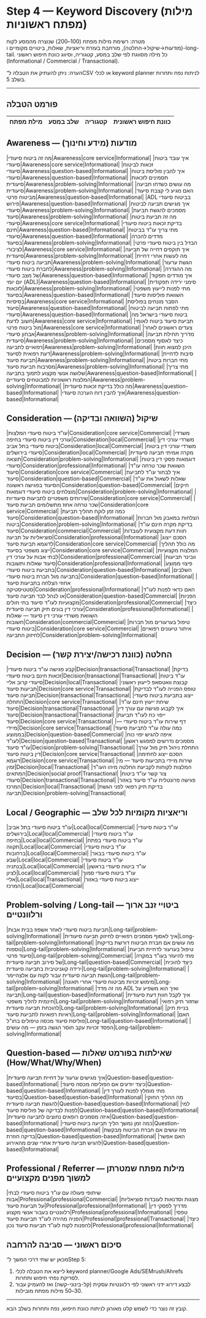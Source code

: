 # Step 4 — Keyword Discovery (מילות מפתח ראשוניות)

מטרה: רשימת מילות מפתח (100–200) שנוצרה מהמסע לקוח (מודעות→שיקול→החלטה), מורחבת בעזרת וריאציות, שאלות, ביטויים מקומיים ו-long-tail. כל מילה מסווגת לפי שלב במסע, קטגוריה, וסיווג כוונת חיפוש ראשוני (Informational / Commercial / Transactional).

הערה: ניתן להעתיק את הטבלה ל־CSV או לכלי keyword planner לניתוח נפח ותחרות בשלב 5.

---

## פורמט הטבלה
|מילת מפתח|שלב במסע|קטגוריה|כוונת חיפוש ראשונית|
|---|---:|---|---|

## Awareness — מודעות (מידע וחינוך)

|מה זה ביטוח סיעודי|Awareness|core service|Informational|
|איך עובד ביטוח סיעודי|Awareness|core service|Informational|
|זכאות לביטוח סיעודי|Awareness|question-based|Informational|
|איך להבין פוליסת ביטוח סיעודי|Awareness|question-based|Informational|
|תסמינים לזכאות סיעודית|Awareness|problem-solving|Informational|
|מה עושים כשדחו תביעה סיעודית|Awareness|problem-solving|Informational|
|האם מגיע לי קצבת סיעוד מביטוח פרטי|Awareness|question-based|Informational|
|ADL בביטוח סיעודי פירוש|Awareness|question-based|Informational|
|איך מגישים תביעה לביטוח סיעודי|Awareness|problem-solving|Informational|
|מסמכים להגשת תביעת סיעוד|Awareness|problem-solving|Informational|
|מה זה תביעת ביטוח סיעודי|Awareness|core service|Informational|
|בדיקת זכאות ביטוח סיעודי חינם|Awareness|question-based|Informational|
|מתי צריך עו"ד בביטוח סיעודי|Awareness|question-based|Informational|
|מדדים להכרה בסיעוד|Awareness|problem-solving|Informational|
|הבדל בין ביטוח סיעודי פרטי לציבורי|Awareness|core service|Informational|
|איך תוקפים דחייה של תביעה סיעודית|Awareness|problem-solving|Informational|
|מה לעשות אחרי דחיית תביעה ביטוח סיעודי|Awareness|problem-solving|Informational|
|הגשת ערעור לחברת ביטוח סיעודי|Awareness|problem-solving|Informational|
|מה ההגדרה של מצב סיעודי|Awareness|question-based|Informational|
|איך מודדים תפקוד יום יומי (ADL)|Awareness|question-based|Informational|
|סימני ירידה תפקודית לזכאות|Awareness|problem-solving|Informational|
|מתי לפנות לייעוץ משפטי בסיעוד|Awareness|question-based|Informational|
|השוואת פוליסות סיעוד בסיסיות|Awareness|core service|Informational|
|הסבר מונחים בפוליסת סיעוד|Awareness|question-based|Informational|
|מתי לפתוח תביעה לביטוח סיעודי|Awareness|question-based|Informational|
|ביטוח סיעודי בישראל מה חשוב לדעת|Awareness|core service|Informational|
|תביעת סיעוד ביטוח לאומי מול ביטוח פרטי|Awareness|core service|Informational|
|צעדים ראשונים לאחר אבחון סיעודי|Awareness|problem-solving|Informational|
|מדריך תחילת תביעה סיעודית|Awareness|problem-solving|Informational|
|כיצד לאסוף מסמכים רפואיים לתביעה|Awareness|problem-solving|Informational|
|היכן למצוא חוות דעת רפואית לסיעוד|Awareness|problem-solving|Informational|
|סיבות לדחיית תביעת סיעוד|Awareness|problem-solving|Informational|
|מתי חברות ביטוח מסרבות תביעת סיעוד|Awareness|problem-solving|Informational|
|מתי צריך שלושה אנשי מקצוע לתמוך בתביעה|Awareness|question-based|Informational|
|המלצות ראשוניות למבוטחים סיעודיים|Awareness|problem-solving|Informational|
|מה כולל בדיקת זכאות סיעודית|Awareness|question-based|Informational|
|איך להבין דוח הערכה סיעודי|Awareness|question-based|Informational|

## Consideration — שיקול (השוואה ובדיקה)

|עו"ד ביטוח סיעודי המלצות|Consideration|core service|Commercial|
|משרדי עורכי דין ביטוח סיעודי בחיפה|Consideration|local|Commercial|
|משרדי עורכי דין ביטוח סיעודי בתל אביב|Consideration|local|Commercial|
|משרדי עורכי דין ביטוח סיעודי בירושלים|Consideration|local|Commercial|
|מקרה אמיתי תביעה סיעודית תוצאה|Consideration|problem-solving|Informational|
|דוגמאות פסקי דין ביטוח סיעודי|Consideration|professional|Informational|
|השוואת שכר טרחה עו"ד סיעוד|Consideration|core service|Commercial|
|איך לבחור עו"ד לתביעת סיעוד|Consideration|question-based|Commercial|
|שאלות לשאול את עו"ד הסיעוד בפגישה ראשונה|Consideration|question-based|Commercial|
|תיקים מוצלחים ביטוח סיעודי דוגמאות|Consideration|problem-solving|Informational|
|שירותים משפטיים לתביעות סיעודיות|Consideration|core service|Commercial|
|שכר טרחה אחוז מתשלומים תביעת סיעוד|Consideration|core service|Commercial|
|כמה זמן לוקח תהליך תביעת סיעוד|Consideration|question-based|Informational|
|הצלחות במאבק מול חברות ביטוח|Consideration|problem-solving|Informational|
|בדיקת מקרה חינם עו"ד סיעוד|Consideration|commercial|Commercial|
|חוות דעת מקצועית לעובדות סוציאליות על תביעה|Consideration|professional|Informational|
|הסכם ייצוג לדוגמא תביעת סיעוד|Consideration|core service|Commercial|
|מה כולל תהליך ייצוג משפטי בסיעוד|Consideration|core service|Commercial|
|המלצות מקצועיות לבתי אבות על עורכי דין|Consideration|professional|Commercial|
|וובינר תביעות סיעוד שאלות ותשובות|Consideration|professional|Informational|
|פיצוי ממוצע בתביעת ביטוח סיעודי|Consideration|question-based|Informational|
|השלבים בתביעה מול חברת ביטוח סיעודי|Consideration|question-based|Informational|
|אחוזי הצלחה בתביעות סיעוד סטטיסטיקה|Consideration|professional|Informational|
|האם כדאי לפנות לעו"ד או לנהל לבד תביעה סיעוד|Consideration|question-based|Commercial|
|הפניות מקצועיות לעו"ד סיעוד בתי חולים|Consideration|professional|Commercial|
|כיצד עורכי דין בונים תיק תביעה סיעודית|Consideration|professional|Informational|
|השוואת משרדי עורכי דין סיעוד — שאלות חשובות|Consideration|commercial|Commercial|
|טיפול בערעורים מול חברות ביטוח סיעודי|Consideration|core service|Commercial|
|איתור טיעונים רפואיים לחיזוק התביעה|Consideration|problem-solving|Informational|

## Decision — החלטה (כוונת רכישה/יצירת קשר)

|קבע פגישה עו"ד ביטוח סיעודי|Decision|transactional|Transactional|
|בדיקת זכאות חינם ביטוח סיעודי|Decision|transactional|Transactional|
|עו"ד ביטוח סיעודי קרוב אליי|Decision|local|Transactional|
|קבוצת וואטסאפ לייעוץ ראשוני תביעות סיעוד|Decision|core service|Transactional|
|טופס הפנייה לעו"ד לבדיקת תביעה סיעוד|Decision|transactional|Transactional|
|ייצוג בתביעת ביטוח סיעודי התחלה|Decision|core service|Transactional|
|שיחת ייעוץ חינם עו"ד סיעוד|Decision|transactional|Transactional|
|איך לקבוע פגישה עם עורך דין סיעוד|Decision|transactional|Transactional|
|ייפוי כח לעו"ד תביעת סיעוד|Decision|core service|Transactional|
|דף שירות עו"ד ביטוח סיעודי — מיידי|Decision|core service|Transactional|
|כמה עולה עו"ד לתביעת סיעוד בממוצע|Decision|question-based|Commercial|
|איפה להגיש יפוי כוח לעו"ד|Decision|question-based|Transactional|
|מסמכים נדרשים למפגש ראשון עו"ד סיעוד|Decision|problem-solving|Transactional|
|התחלת ניהול תיק מול עורך דין ביטוח סיעוד|Decision|core service|Transactional|
|הסכם ייצוג לחתימה דוגמא|Decision|core service|Transactional|
|שירות מיידי בתביעות סיעוד — מי זמין|Decision|local|Transactional|
|המלצות לקוחות לקביעת החלטה מיהו העו"ד המתאים|Decision|social proof|Transactional|
|צור קשר עו"ד ביטוח סיעודי|Decision|transactional|Transactional|
|פגישה פרונטלית עו"ד סיעוד באזור המרכז|Decision|local|Transactional|
|בדיקת תיק רפואי לפני הגשת תביעה|Decision|problem-solving|Transactional|

## Local / Geographic — וריאציות מקומיות לכל שלב

|עו"ד ביטוח סיעודי בתל אביב|Local|local|Commercial|
|עו"ד ביטוח סיעודי בירושלים|Local|local|Commercial|
|עו"ד ביטוח סיעודי בחיפה|Local|local|Commercial|
|עו"ד ביטוח סיעודי בפתח תקווה|Local|local|Commercial|
|עו"ד ביטוח סיעודי ברחובות|Local|local|Commercial|
|עו"ד ביטוח סיעודי בבאר שבע|Local|local|Commercial|
|עו"ד ביטוח סיעודי בנתניה|Local|local|Commercial|
|עו"ד ביטוח סיעודי בראשון לציון|Local|local|Commercial|
|עו"ד ביטוח סיעודי סמוך אליי|Local|local|Transactional|
|ייצוג ביטוח סיעודי באזור המרכז|Local|local|Commercial|

## Problem-solving / Long-tail — ביטויי זנב ארוך ורלוונטיים

|תביעת ביטוח סיעודי לאחר אשפוז בבית אבות|Long-tail|problem-solving|Informational|
|איך לאסוף מסמכים רפואיים לחיזוק תביעה סיעודית|Long-tail|problem-solving|Informational|
|מה עושים אם חברת הביטוח דורשת בדיקות נוספות|Long-tail|problem-solving|Informational|
|טיפול בערעור לדחיית תביעת סיעוד פרטי|Long-tail|problem-solving|Commercial|
|מתי להיעזר בעו"ד במקרה של סירוב תביעה סיעודית|Long-tail|question-based|Commercial|
|כיצד להוכיח ירידה קוגניטיבית בתביעה סיעודית|Long-tail|problem-solving|Informational|
|הגשת תביעה סיעודית עבור לקוח עם אלצהיימר|Long-tail|problem-solving|Informational|
|מימוש זכויות מביטוח סיעודי אחרי תאונה|Long-tail|problem-solving|Informational|
|מה זה מדד ADL ואיך הוא משפיע על תביעה|Long-tail|question-based|Informational|
|איך לקבל חוות דעת סיעודית חינמית להליך משפטי|Long-tail|problem-solving|Informational|
|שחזור תיק רפואי להוכחת תביעה סיעודית|Long-tail|problem-solving|Informational|
|בניית תיק ראיות רפואיות לתביעת סיעוד|Long-tail|problem-solving|Informational|
|האם פוליסת סיעוד מכסה טיפולים בחו"ל|Long-tail|question-based|Informational|
|הפסד זכויות עקב חוסר הגשה בזמן — מה עושים|Long-tail|problem-solving|Informational|

## Question-based — שאילתות בפורמט שאלות (How/What/Why/When)

|איך מגישים ערעור על דחיית תביעה סיעודית|Question-based|question-based|Informational|
|כיצד יודעים אם הפוליסה מכסה סיעוד|Question-based|question-based|Informational|
|מתי מומלץ לפנות לעורך דין בסיעוד|Question-based|question-based|Informational|
|מה ההליך החוקי להגשת תביעה סיעודית|Question-based|question-based|Informational|
|למי לפנות לבדיקה של פוליסת סיעוד|Question-based|question-based|Informational|
|איזה מסמכים רופאים נחוצים לתביעה סיעודית|Question-based|question-based|Informational|
|כמה זמן נמשך הליך תביעה ביטוח סיעודי|Question-based|question-based|Informational|
|מה עושים אם חברת הביטוח מבקשת בדיקה חוזרת|Question-based|question-based|Informational|
|האם אפשר להגיש תביעה סיעודית אחרי שנים מהאירוע|Question-based|question-based|Informational|

## Professional / Referrer — מילות מפתח שמטרתן למשוך מפנים מקצועיים

|שיתופי פעולה עם עו"ד ביטוח סיעודי לבתי אבות|Professional|professional|Commercial|
|מצגות וסדנאות לעובדות סוציאליות על תביעות סיעוד|Professional|professional|Informational|
|מדריך לפסקי דין רלוונטיים בעבור אנשי מקצוע|Professional|professional|Informational|
|טפסי הפניה מהירה לעו"ד תביעות סיעוד|Professional|professional|Transactional|
|כיצד להפנות לקוח לעו"ד תביעות סיעוד נכון|Professional|professional|Informational|

## סיכום ראשוני — סביבה להרחבה

מכאן יש שתי דרכי המשך ל־Step 5:
1. לייצא את הטבלה לכלי keyword planner/Google Ads/SEMrush/Ahrefs לסריקת נפחי חיפוש ותחרות.
2. לבצע דירוג ידני ראשוני לפי רלוונטיות עסקית (קל-בינוני-קשה) ואז להעמיק עבור 30–50 מילות מפתח מובילות.

---

קובץ זה נוצר כדי לשמש קלט מאורגן לניתוח כוונת חיפוש, נפח ותחרות בשלב הבא.
